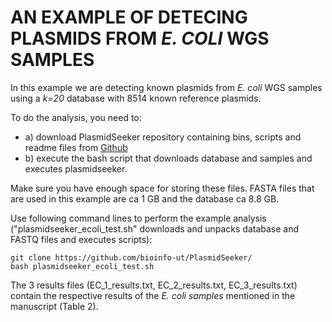 # AN EXAMPLE OF DETECING PLASMIDS FROM <i>E. COLI</i> WGS SAMPLES   
In this example we are detecting known plasmids from <i>E. coli</i> WGS samples using a <i>k=20</i> database with 8514 known reference plasmids.
  
To do the analysis, you need to:
* a) download PlasmidSeeker repository containing bins, scripts and readme files from [Github](https://github.com/bioinfo-ut/PlasmidSeeker)  
* b) execute the bash script that downloads database and samples and executes plasmidseeker.    
    
Make sure you have enough space for storing these files. FASTA files that are used in this example are ca 1 GB and the database ca 8.8 GB.

Use following command lines to perform the example analysis ("plasmidseeker_ecoli_test.sh" downloads and unpacks database and FASTQ files and executes scripts):
```  
git clone https://github.com/bioinfo-ut/PlasmidSeeker/
bash plasmidseeker_ecoli_test.sh
```  
   
The 3 results files (EC_1_results.txt, EC_2_results.txt, EC_3_results.txt) contain the respective results of the <i>E. coli samples</i> mentioned in the manuscript (Table 2). 

